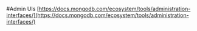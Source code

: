 #Admin UIs
[https://docs.mongodb.com/ecosystem/tools/administration-interfaces/](https://docs.mongodb.com/ecosystem/tools/administration-interfaces/)
